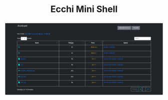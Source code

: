 <h1><p align="center">Ecchi Mini Shell</p></h1>

<img src="https://raw.githubusercontent.com/1337r0j4n/php-backdoors/main/.img/97.png">
